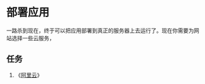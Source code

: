 # 部署应用

一路杀到现在，终于可以把应用部署到真正的服务器上去运行了。现在你需要为网站选择一些云服务，

## 任务

1. 《[阿里云](https://ninghao.net/package/cloud?a=51729)》




